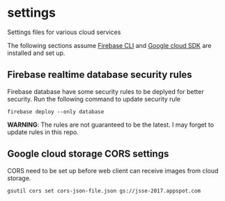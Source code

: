 # settings
Settings files for various cloud services

The following sections assume [Firebase CLI] and [Google cloud SDK] are installed and set up.

[Firebase CLI]: https://firebase.google.com/docs/hosting/quickstart
[Google cloud SDK]: https://cloud.google.com/sdk/docs/

## Firebase realtime database security rules
Firebase database have some security rules to be deplyed for better security.
Run the following command to update security rule

```shell
firebase deploy --only database
```

__WARNING__: The rules are not guaranteed to be the latest. I may forget to update rules in this repo.

## Google cloud storage CORS settings
CORS need to be set up before web client can receive images from cloud storage.

```shell
gsutil cors set cors-json-file.json gs://jsse-2017.appspot.com
```
